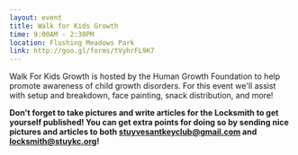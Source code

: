 ```yaml
---
layout: event
title: Walk for Kids Growth
time: 9:00AM - 2:30PM
location: Flushing Meadows Park
link: http://goo.gl/forms/tVyhrFL9K7
---
```

Walk For Kids Growth is hosted by the Human Growth Foundation to help promote awareness of child growth disorders. For this event we'll assist with setup and breakdown, face painting, snack distribution, and more!

**Don't forget to take pictures and write articles for the Locksmith to get yourself published! You can get extra points for doing so by sending nice pictures and articles to both stuyvesantkeyclub@gmail.com and locksmith@stuykc.org!**